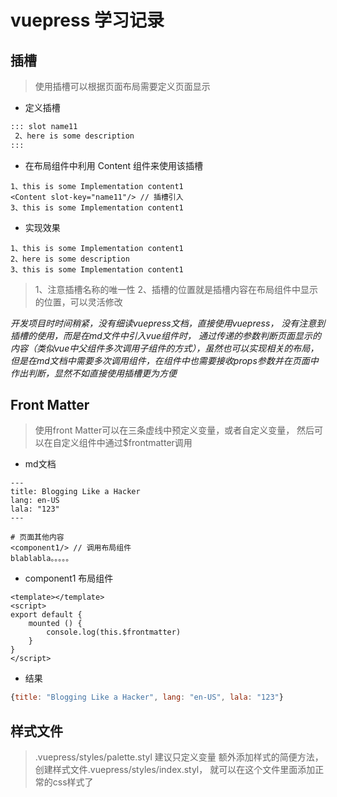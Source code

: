# vuepress 学习记录

## 插槽

> 使用插槽可以根据页面布局需要定义页面显示

+ 定义插槽

```md
::: slot name11
 2、here is some description
:::
```

+ 在布局组件中利用 Content 组件来使用该插槽

```vue
1、this is some Implementation content1
<Content slot-key="name11"/> // 插槽引入
3、this is some Implementation content1
```

+ 实现效果

```result
1、this is some Implementation content1
2、here is some description
3、this is some Implementation content1
```

> 1、注意插槽名称的唯一性
> 2、插槽的位置就是插槽内容在布局组件中显示的位置，可以灵活修改

*开发项目时时间稍紧，没有细读vuepress文档，直接使用vuepress， 没有注意到插槽的使用，而是在md文件中引入vue组件时， 通过传递的参数判断页面显示的内容（类似vue中父组件多次调用子组件的方式），虽然也可以实现相关的布局，但是在md文档中需要多次调用组件，在组件中也需要接收props参数并在页面中作出判断，显然不如直接使用插槽更为方便*


## Front Matter

> 使用front Matter可以在三条虚线中预定义变量，或者自定义变量， 然后可以在自定义组件中通过$frontmatter调用

+ md文档

```front matter
---
title: Blogging Like a Hacker
lang: en-US
lala: "123"
---

# 页面其他内容
<component1/> // 调用布局组件
blablabla。。。。。
```

+ component1 布局组件

```vue
<template></template>
<script>
export default {
    mounted () {
        console.log(this.$frontmatter)
    }
}
</script>
```

+ 结果

```js
{title: "Blogging Like a Hacker", lang: "en-US", lala: "123"}
```

## 样式文件

> .vuepress/styles/palette.styl 建议只定义变量
> 额外添加样式的简便方法， 创建样式文件.vuepress/styles/index.styl， 就可以在这个文件里面添加正常的css样式了